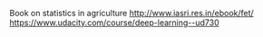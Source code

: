 Book on statistics in agriculture
http://www.iasri.res.in/ebook/fet/ https://www.udacity.com/course/deep-learning--ud730
